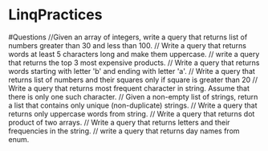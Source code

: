 # LinqPractices
#Questions
//Given an array of integers, write a query that returns list of numbers greater than 30 and less than 100.
// Write a query that returns words at least 5 characters long and make them uppercase.
// write a query that returns the top 3 most expensive products.
// Write a query that returns words starting with letter 'b' and ending with letter 'a'.
// Write a query that returns list of numbers and their squares only if square is greater than 20
// Write a query that returns most frequent character in string. Assume that there is only one such character.
// Given a non-empty list of strings, return a list that contains only unique (non-duplicate) strings.
// Write a query that returns only uppercase words from string.
// Write a query that returns dot product of two arrays.
// Write a query that returns letters and their frequencies in the string.
// write a query that returns day names from enum.
